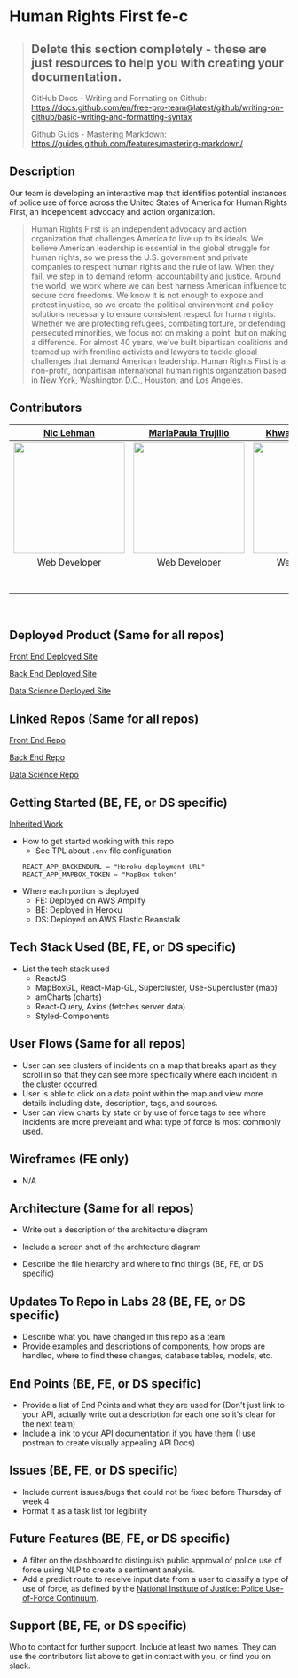 # Human Rights First fe-c

>## Delete this section completely - these are just resources to help you with creating your documentation.
> GitHub Docs - Writing and Formating on Github: https://docs.github.com/en/free-pro-team@latest/github/writing-on-github/basic-writing-and-formatting-syntax
>
> Github Guids - Mastering Markdown: https://guides.github.com/features/mastering-markdown/

## Description 
Our team is developing an interactive map that identifies potential instances of police use of force across the United States of America for Human Rights First, an independent advocacy and action organization.

> Human Rights First is an independent advocacy and action organization that challenges America to live up to its ideals. We believe American leadership is essential in the global struggle for human rights, so we press the U.S. government and private companies to respect human rights and the rule of law. When they fail, we step in to demand reform, accountability and justice. Around the world, we work where we can best harness American influence to secure core freedoms.
> We know it is not enough to expose and protest injustice, so we create the political environment and policy solutions necessary to ensure consistent respect for human rights. Whether we are protecting refugees, combating torture, or defending persecuted minorities, we focus not on making a point, but on making a difference. For almost 40 years, we've built bipartisan coalitions and teamed up with frontline activists and lawyers to tackle global challenges that demand American leadership.
> Human Rights First is a non-profit, nonpartisan international human rights organization based in New York, Washington D.C., Houston, and Los Angeles.

## Contributors 


| [Nic Lehman](https://github.com/npm-nic) | [MariaPaula Trujillo](https://github.com/mtruj013) | [Khwanchai Phaipha](https://github.com/khwanchaiwill) | [Idong Essien](https://github.com/idongessein) |[Dondre' Jordan](https://github.com/deondrejordan) |[Santiago Berniz](https://github.com/sberniz) | [Jason Long](https://github.com/jlong5795) |
| :---: | :---: | :---: | :---: | :---: | :---: | :---:|
| [<img src="https://ca.slack-edge.com/ESZCHB482-W0138DA1E2C-958485caa8ee-512" width = "200" />](https://github.com/npm-nic) | [<img src="https://ca.slack-edge.com/ESZCHB482-W012JQ4LYPM-ceff614ba646-512" width = "200" />](https://github.com/mtruj013) | [<img src="https://ca.slack-edge.com/ESZCHB482-W0138Q55T7A-beb4a8bca6a4-512" width = "200" />](https://github.com/khwanchaiwill) | [<img src="https://avatars2.githubusercontent.com/u/22062405?s=400&u=8835b709a7cec99ccbb2c8620adc4ddc3a21339b&v=4" width = "200" />](https://github.com/idongessein) | [<img src="https://avatars2.githubusercontent.com/u/66181909?s=400&u=6e8dd07a4ee2d81ea91ff7f7bf92397e25348b43&v=4" width = "200" />](https://github.com/deondrejordan) | [<img src="https://avatars3.githubusercontent.com/u/6207914?s=400&u=8bfaa068f7942170423371ff10e8f04f09f41e81&v=4" width = "200" />](https://github.com/sberniz) | [<img src="https://avatars3.githubusercontent.com/u/57104675?s=400&u=e7620554469deb924ac378097155cd45590cbdf9&v=4" width = "200" />](https://github.com/jlong5795) |
| Web Developer| Web Developer | Web Developer | Web Developer | Data Scientist | Data Scientist | TPL |
|[<img src="https://github.com/favicon.ico" width="15"> ](https://github.com/npm-nic) | [<img src="https://github.com/favicon.ico" width="15"> ](https://github.com/mtruj013) | [<img src="https://github.com/favicon.ico" width="15"> ](https://github.com/khwanchaiwill) | [<img src="https://github.com/favicon.ico" width="15"> ](https://github.com/idongessein) | [<img src="https://github.com/favicon.ico" width="15"> ](https://github.com/deondrejordan) | [<img src="https://github.com/favicon.ico" width="15"> ](https://github.com/sberniz) | [<img src="https://github.com/favicon.ico" width="15"> ](https://github.com/jlong5795) |
| [ <img src="https://static.licdn.com/sc/h/al2o9zrvru7aqj8e1x2rzsrca" width="15"> ](https://www.linkedin.com/in/niclehman) | [ <img src="https://static.licdn.com/sc/h/al2o9zrvru7aqj8e1x2rzsrca" width="15"> ](https://www.linkedin.com/in/mariapaula-trujillo) | [ <img src="https://static.licdn.com/sc/h/al2o9zrvru7aqj8e1x2rzsrca" width="15"> ](https://www.linkedin.com/in/khwanchai-phaipha-266885a7) | [ <img src="https://static.licdn.com/sc/h/al2o9zrvru7aqj8e1x2rzsrca" width="15"> ](https://www.linkedin.com/in/idongessien) | [ <img src="https://static.licdn.com/sc/h/al2o9zrvru7aqj8e1x2rzsrca" width="15"> ](https://www.linkedin.com/in/dondreojordan) | [ <img src="https://static.licdn.com/sc/h/al2o9zrvru7aqj8e1x2rzsrca" width="15"> ](https://www.linkedin.com/in/santiago-berniz) | [ <img src="https://static.licdn.com/sc/h/al2o9zrvru7aqj8e1x2rzsrca" width="15"> ](https://www.linkedin.com/in/jasonlong1231) |             

<br>

## Deployed Product (Same for all repos)
[Front End Deployed Site](https://c.humanrightsfirst.dev/)

[Back End Deployed Site](https://hrf-c-api.herokuapp.com/)

[Data Science Deployed Site](http://human-rights-first-labs28-c.eba-sfzun5yy.us-east-1.elasticbeanstalk.com/)

## Linked Repos (Same for all repos)
[Front End Repo](https://github.com/Lambda-School-Labs/human-rights-first-fe-c)

[Back End Repo](https://github.com/Lambda-School-Labs/human-rights-first-be-c)

[Data Science Repo](https://github.com/Lambda-School-Labs/human-rights-first-ds-c)


## Getting Started (BE, FE, or DS specific)
[Inherited Work](https://github.com/Lambda-School-Labs/human-rights-first-fe-c/pull/17)

- How to get started working with this repo
    - See TPL about `.env` file configuration
    ```
    REACT_APP_BACKENDURL = "Heroku deployment URL"
    REACT_APP_MAPBOX_TOKEN = "MapBox token"
    ```
- Where each portion is deployed
    - FE: Deployed on AWS Amplify
    - BE: Deployed in Heroku
    - DS: Deployed on AWS Elastic Beanstalk


## Tech Stack Used (BE, FE, or DS specific)
- List the tech stack used
    - ReactJS
    - MapBoxGL, React-Map-GL, Supercluster,  Use-Supercluster (map)
    - amCharts (charts)
    - React-Query, Axios (fetches server data)
    - Styled-Components


## User Flows (Same for all repos)
- User can see clusters of incidents on a map that breaks apart as they scroll in so that they can see more specifically where each incident in the cluster occurred.
- User is able to click on a data point within the map and view more details  including date, description, tags, and sources.
- User can view charts by state or by use of force tags to see where incidents are more prevelant and what type of force is most commonly used. 

## Wireframes (FE only)
- N/A

## Architecture (Same for all repos)
- Write out a description of the architecture diagram
- Include a screen shot of the archtecture diagram

- Describe the file hierarchy and where to find things (BE, FE, or DS specific)

## Updates To Repo in Labs 28 (BE, FE, or DS specific)
- Describe what you have changed in this repo as a team
- Provide examples and descriptions of components, how props are handled, where to find these changes, database tables, models, etc.

## End Points (BE, FE, or DS specific)
- Provide a list of End Points and what they are used for (Don't just link to your API, actually write out a description for each one so it's clear for the next team)
- Include a link to your API documentation if you have them (I use postman to create visually appealing API Docs)

## Issues (BE, FE, or DS specific)
- Include current issues/bugs that could not be fixed before Thursday of week 4
- Format it as a task list for legibility

## Future Features (BE, FE, or DS specific)
- A filter on the dashboard to distinguish public approval of police use of force using NLP to create a sentiment analysis.
- Add a predict route to receive input data from a user to classify a type of use of force, as defined by the [National Institute of Justice: Police Use-of-Force Continuum](https://nij.ojp.gov/topics/articles/use-force-continuum).

## Support (BE, FE, or DS specific)
Who to contact for further support. Include at least two names.  They can use the contributors list above to get in contact with you, or find you on slack.
